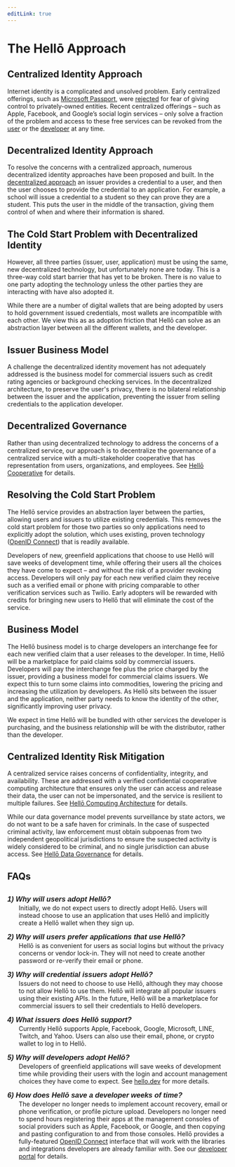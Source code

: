 ```yaml
---
editLink: true
---
```


# The Hellō Approach

## Centralized Identity Approach

Internet identity is a complicated and unsolved problem. Early centralized offerings, such as [Microsoft Passport][1], were [rejected][2] for fear of giving control to privately-owned entities. Recent centralized offerings – such as Apple, Facebook, and Google’s social login services – only solve a fraction of the problem and access to these free services can be revoked from the [user][3] or the [developer][4] at any time.

## Decentralized Identity Approach

To resolve the concerns with a centralized approach, numerous decentralized identity approaches have been proposed and built. In the [decentralized approach](https://www.microsoft.com/en-us/security/business/solutions/decentralized-identity) an issuer provides a credential to a user, and then the user chooses to provide the credential to an application. For example, a school will issue a credential to a student so they can prove they are a student. This puts the user in the middle of the transaction, giving them control of when and where their information is shared. 

## The Cold Start Problem with Decentralized Identity

However, all three parties (issuer, user, application) must be using the same, new decentralized technology, but unfortunately none are today. This is a three-way cold start barrier that has yet to be broken. There is no value to one party adopting the technology unless the other parties they are interacting with have also adopted it.

While there are a number of digital wallets that are being adopted by users to hold government issued credentials, most wallets are incompatible with each other. We view this as as adoption friction that Hellō can solve as an abstraction layer between all the different wallets, and the developer. 

## Issuer Business Model

A challenge the decentralized identity movement has not adequately addressed is the business model for commercial issuers such as credit rating agencies or background checking services. In the decentralized architecture, to preserve the user's privacy, there is no bilateral relationship between the issuer and the application, preventing the issuer from selling credentials to the application developer. 

## Decentralized Governance

Rather than using decentralized technology to address the concerns of a centralized service, our approach is to decentralize the governance of a centralized service with a multi-stakeholder cooperative that has representation from users, organizations, and employees. See [Hellō Cooperative](cooperative) for details.

## Resolving the Cold Start Problem

The Hellō service provides an abstraction layer between the parties, allowing users and issuers to utilize existing credentials. This removes the cold start problem for those two parties so only applications need to explicitly adopt the solution, which uses existing, proven technology ([OpenID Connect][5]) that is readily available.

Developers of new, greenfield applications that choose to use Hellō will save weeks of development time, while offering their users all the choices they have come to expect – and without the risk of a provider revoking access. Developers will only pay for each new verified claim they receive such as a verified email or phone with pricing comparable to other verification services such as Twilio.
Early adopters will be rewarded with credits for bringing new users to Hellō that will eliminate the cost of the service.

## Business Model

The Hellō business model is to charge developers an interchange fee for each new verified claim that a user releases to the developer. In time, Hellō will be a marketplace for paid claims sold by commercial issuers. Developers will pay the interchange fee plus the price charged by the issuer, providing a business model for commercial claims issuers. We expect this to turn some claims into commodities, lowering the pricing and increasing the utilization by developers. As Hellō sits between the issuer and the application, neither party needs to know the identity of the other, significantly improving user privacy. 

We expect in time Hellō will be bundled with other services the developer is purchasing, and the business relationship will be with the distributor, rather than the developer.

## Centralized Identity Risk Mitigation

A centralized service raises concerns of confidentiality, integrity, and availability. These are addressed with a verified confidential cooperative computing architecture that ensures only the user can access and release their data, the user can not be impersonated, and the service is resilient to multiple failures. See [Hellō Computing Architecture](architecture) for details.

While our data governance model prevents surveillance by state actors, we do not want to be a safe haven for criminals. In the case of suspected criminal activity, law enforcement must obtain subpoenas from two independent geopolitical jurisdictions to ensure the suspected activity is widely considered to be criminal, and no single jurisdiction can abuse access. See [Hellō Data Governance](data-governance) for details.

## FAQs
### 1) Why will users adopt Hellō?
Initially, we do not expect users to directly adopt Hellō. Users will instead choose to use an application that uses Hellō and implicitly create a Hellō wallet when they sign up.
### 2) Why will users prefer applications that use Hellō?
Hellō is as convenient for users as social logins but without the privacy concerns or vendor lock-in. They will not need to create another password or re-verify their email or phone.  
### 3) Why will credential issuers adopt Hellō?
Issuers do not need to choose to use Hellō, although they may choose to not allow Hellō to use them. Hellō will integrate all popular issuers using their existing APIs. In the future, Hellō will be a marketplace for commercial issuers to sell their credentials to Hellō developers.
### 4) What issuers does Hellō support?
Currently Hellō supports Apple, Facebook, Google, Microsoft, LINE, Twitch, and Yahoo. Users can also use their email, phone, or crypto wallet to log in to Hellō.
### 5) Why will developers adopt Hellō?
Developers of greenfield applications will save weeks of development time while providing their users with the login and account management choices they have come to expect. See [hello.dev](https://www.hello.dev) for more details.
### 6) How does Hellō save a developer weeks of time?
The developer no longer needs to implement account recovery, email or phone verification, or profile picture upload. Developers no longer need to spend hours registering their apps at the management consoles of social providers such as Apple, Facebook, or Google, and then copying and pasting configuration to and from those consoles.
Hellō provides a fully-featured [OpenID Connect](https://openid.net/connect/) interface that will work with the libraries and integrations developers are already familiar with. See our [developer portal](https://www.hello.dev) for details.

[1]: <https://news.microsoft.com/1999/10/11/microsoft-passport-streamlining-commerce-and-communication-on-the-web/> "Microsoft Passport: Streamlining Commerce and Communication on the Web"
[2]: <https://www.computerworld.com/article/2567539/microsoft-scales-back-passport-plan.html> "Microsoft Scales Back Passport Plan"
[3]: <https://www.kqed.org/news/11851695/facebook-deleted-your-account-good-luck-retrieving-your-data> "Facebook Deleted Your Account? Good Luck Retrieving Your Data"
[4]: <https://www.reuters.com/article/us-apple-epic-games-idCAKBN2602YG> "Fortnite says gamers can no longer use Apple sign-in system"
[5]: <https://en.wikipedia.org/wiki/OpenID> "OpenID entry on Wikipedia"

<style>
    #faqs{
        margin-bottom: 30px !important;
    }
    h3 {
        font-family: sans-serif;
        font-weight: bold !important;
        font-style: italic !important;
        margin-top: 10px !important;
        margin-bottom: -12px !important;
    }
    h3 + p {
        margin-left: 26px !important;
    }
</style>
